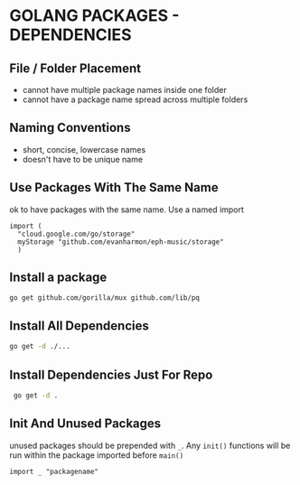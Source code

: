 # GOLANG PACKAGES - DEPENDENCIES

## File / Folder Placement
- cannot have multiple package names inside one folder
- cannot have a package name spread across multiple folders

## Naming Conventions
- short, concise, lowercase names
- doesn't have to be unique name

## Use Packages With The Same Name
ok to have packages with the same name. Use a named import

```golang
import (
  "cloud.google.com/go/storage"
  myStorage "github.com/evanharmon/eph-music/storage"
  )
```

## Install a package
`go get github.com/gorilla/mux github.com/lib/pq`

## Install All Dependencies
```bash
go get -d ./...
```

## Install Dependencies Just For Repo
```bash
 go get -d .
```

## Init And Unused Packages
unused packages should be prepended with `_`. Any `init()` functions will be run
within the package imported before `main()`
```golang
import _ "packagename"
```
